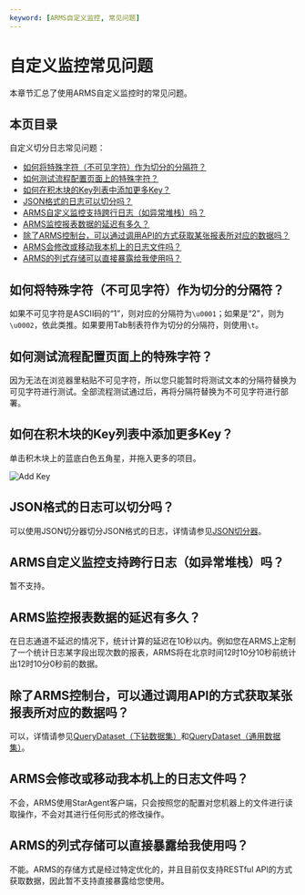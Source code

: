 ```yaml
---
keyword: [ARMS自定义监控, 常见问题]
---
```


# 自定义监控常见问题

本章节汇总了使用ARMS自定义监控时的常见问题。

## 本页目录

自定义切分日志常见问题：

-   [如何将特殊字符（不可见字符）作为切分的分隔符？](#section_7dq_toe_l9u)
-   [如何测试流程配置页面上的特殊字符？](#section_nel_arr_rls)
-   [如何在积木块的Key列表中添加更多Key？](#section_8rh_u0p_rkc)
-   [JSON格式的日志可以切分吗？](#section_vdp_3pe_zmw)
-   [ARMS自定义监控支持跨行日志（如异常堆栈）吗？](#section_i9a_wls_t5s)
-   [ARMS监控报表数据的延迟有多久？](#section_x66_ijs_ys8)
-   [除了ARMS控制台，可以通过调用API的方式获取某张报表所对应的数据吗？](#section_0qx_sg2_1tz)
-   [ARMS会修改或移动我本机上的日志文件吗？](#section_nvd_new_6vz)
-   [ARMS的列式存储可以直接暴露给我使用吗？](#section_qi4_0ay_63d)

## 如何将特殊字符（不可见字符）作为切分的分隔符？

如果不可见字符是ASCII码的“1”，则对应的分隔符为`\u0001`；如果是“2”，则为`\u0002`，依此类推。如果要用Tab制表符作为切分的分隔符，则使用`\t`。

## 如何测试流程配置页面上的特殊字符？

因为无法在浏览器里粘贴不可见字符，所以您只能暂时将测试文本的分隔符替换为可见字符进行测试。全部流程测试通过后，再将分隔符替换为不可见字符进行部署。

## 如何在积木块的Key列表中添加更多Key？

单击积木块上的蓝底白色五角星，并拖入更多的项目。

![Add Key](https://static-aliyun-doc.oss-accelerate.aliyuncs.com/assets/img/zh-CN/2983225951/p43207.gif)

## JSON格式的日志可以切分吗？

可以使用JSON切分器切分JSON格式的日志，详情请参见[JSON切分器](/cn.zh-CN/自定义监控/日志清洗进阶教程/内置切分器.md)。

## ARMS自定义监控支持跨行日志（如异常堆栈）吗？

暂不支持。

## ARMS监控报表数据的延迟有多久？

在日志通道不延迟的情况下，统计计算的延迟在10秒以内。例如您在ARMS上定制了一个统计日志某字段出现次数的报表，ARMS将在北京时间12时10分10秒前统计出12时10分0秒前的数据。

## 除了ARMS控制台，可以通过调用API的方式获取某张报表所对应的数据吗？

可以，详情请参见[QueryDataset（下钻数据集）](/cn.zh-CN/API参考/自定义监控/QueryDataset（下钻数据集）.md)和[QueryDataset（通用数据集）](/cn.zh-CN/API参考/自定义监控/QueryDataset（通用数据集）.md)。

## ARMS会修改或移动我本机上的日志文件吗？

不会，ARMS使用StarAgent客户端，只会按照您的配置对您机器上的文件进行读取操作，不会对其进行任何形式的修改操作。

## ARMS的列式存储可以直接暴露给我使用吗？

不能。ARMS的存储方式是经过特定优化的，并且目前仅支持RESTful API的方式获取数据，因此暂不支持直接暴露给您使用。

